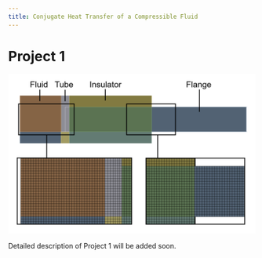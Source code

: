 ```yaml
---
title: Conjugate Heat Transfer of a Compressible Fluid
---
```


# Project 1

![Mesh-2](assets/Mesh-2.png)

Detailed description of Project 1 will be added soon.
